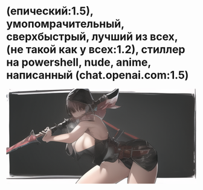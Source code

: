 # (епический:1.5), умопомрачительный, сверхбыстрый, лучший из всех, (не такой как у всех:1.2), стиллер на powershell, nude, anime, написанный (chat.openai.com:1.5)
![Иллюстрация к проекту](https://github.com/ch38urek/login_like_hacker/raw/main/00021-1598049938.png)
